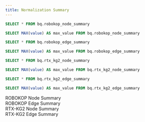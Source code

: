 ```yaml
---
title: Normalization Summary
---
```


<script>
  function buildFunnelData(data) {
    const stageOrder = ['Ingested', 'Transformed', 'Normalized'];
    const stages = stageOrder.map(stage => data.find(d => d.name === stage));
    const total = stages[0]?.value || 1;

    return stages.map((stage, i) => {
      const prev = i > 0 ? stages[i - 1] : null;
      const percentOfIngested = ((stage.value / total) * 100).toFixed(1);
      const dropped = prev ? prev.value - stage.value : null;
      const droppedPct = dropped !== null ? ((dropped / total) * 100).toFixed(1) : null;

      return {
        name: stage.name,
        value: stage.value,
        tooltipText:
          `${stage.value.toLocaleString()}` +
          `<br/>Percent of Ingested: ${percentOfIngested}%` +
          (dropped !== null ? `<br/>Dropped from previous: ${dropped.toLocaleString()} (−${droppedPct}%)` : '')
      };
    });
  }
</script>

```sql robokop_node_summary
SELECT * FROM bq.robokop_node_summary
```

```sql robokop_node_max_value
SELECT MAX(value) AS max_value FROM bq.robokop_node_summary
```

```sql robokop_edge_summary
SELECT * FROM bq.robokop_edge_summary
```

```sql robokop_edge_max_value
SELECT MAX(value) AS max_value FROM bq.robokop_edge_summary
```

```sql rtx_kg2_node_summary
SELECT * FROM bq.rtx_kg2_node_summary
```

```sql rtx_kg2_node_max_value
SELECT MAX(value) AS max_value FROM bq.rtx_kg2_node_summary
```

```sql rtx_kg2_edge_summary
SELECT * FROM bq.rtx_kg2_edge_summary
```

```sql rtx_kg2_edge_max_value
SELECT MAX(value) AS max_value FROM bq.rtx_kg2_edge_summary
```


<Grid col=2>
  <div>
    <div class="text-lg font-semibold mb-2">ROBOKOP Node Summary</div>
    <DataTable data={robokop_node_summary} />
  </div>

  <div>
    <div class="text-lg font-semibold mb-2">ROBOKOP Edge Summary</div>
    <DataTable data={robokop_edge_summary} />
  </div>
</Grid>

<Grid col=2>
  <ECharts
    style={{ height: '500px' }}
    config={{
      title: {
        text: 'ROBOKOP Node Normalization',
        left: 'center'
      },
      tooltip: {
        trigger: 'item',
        formatter: function (params) {
          return params.data.tooltipText;
        }
      },
      legend: {
        show: 'true',
        orient: 'horizontal',
        type: 'scroll',
        top: 22,
        padding: [
           0,
           0,
           0,
           0
        ]
     },
      series: [{
        type: 'funnel',
        name: 'Value',
        left: '10%',
        top: 53,
        bottom: 10,
        width: '80%',
        min: 0,
        max: robokop_node_max_value[0]?.max_value || 1,
        minSize: '30%',
        maxSize: '90%',
        gap: 2,
        sort: 'none',
        funnelAlign: 'center',
        label: {
          show: true,
          position: 'inside'
        },
        labelLine: {
          length: 10,
          lineStyle: {
            width: 1,
            type: 'solid'
          }
        },
        emphasis: {
          focus: 'series'
        },
        labelLayout: {
          hideOverlap: true
        },
        data: buildFunnelData(robokop_node_summary)
      }]
    }}
  />
<ECharts
    style={{ height: '500px' }}
    config={{
      title: {
        text: 'ROBOKOP Edge Normalization',
        left: 'center'
      },
      tooltip: {
        trigger: 'item',
        formatter: function (params) {
          return params.data.tooltipText;
        }
      },
      legend: {
        show: 'true',
        orient: 'horizontal',
        type: 'scroll',
        top: 22,
        padding: [
           0,
           0,
           0,
           0
        ]
     },
      series: [{
        type: 'funnel',
        name: 'Value',
        left: '10%',
        top: 53,
        bottom: 10,
        width: '80%',
        min: 0,
        max: robokop_edge_max_value[0]?.max_value || 1,
        minSize: '30%',
        maxSize: '90%',
        gap: 2,
        sort: 'none',
        funnelAlign: 'center',
        label: {
          show: true,
          position: 'inside'
        },
        labelLine: {
          length: 10,
          lineStyle: {
            width: 1,
            type: 'solid'
          }
        },
        emphasis: {
          focus: 'series'
        },
        labelLayout: {
          hideOverlap: true
        },
        data: buildFunnelData(robokop_edge_summary)
      }]
    }}
  />
</Grid>

<Grid col=2>
  <div>
    <div class="text-lg font-semibold mb-2">RTX-KG2 Node Summary</div>
    <DataTable data={rtx_kg2_node_summary} />
  </div>

  <div>
    <div class="text-lg font-semibold mb-2">RTX-KG2 Edge Summary</div>
    <DataTable data={rtx_kg2_edge_summary} />
  </div>
</Grid>


<Grid col=2>
  <ECharts
    style={{ height: '500px' }}
    config={{
      title: {
        text: 'RTX-KG2 Node Normalization',
        left: 'center'
      },
      tooltip: {
        trigger: 'item',
        formatter: function (params) {
          return params.data.tooltipText;
        }
      },
      legend: {
        show: 'true',
        orient: 'horizontal',
        type: 'scroll',
        top: 22,
        padding: [
           0,
           0,
           0,
           0
        ]
     },
      series: [{
        type: 'funnel',
        name: 'Value',
        left: '10%',
        top: 53,
        bottom: 10,
        width: '80%',
        min: 0,
        max: rtx_kg2_node_max_value[0]?.max_value || 1,
        minSize: '30%',
        maxSize: '90%',
        gap: 2,
        sort: 'none',
        funnelAlign: 'center',
        label: {
          show: true,
          position: 'inside'
        },
        labelLine: {
          length: 10,
          lineStyle: {
            width: 1,
            type: 'solid'
          }
        },
        emphasis: {
          focus: 'series'
        },
        labelLayout: {
          hideOverlap: true
        },
        data: buildFunnelData(rtx_kg2_node_summary)
      }]
    }}
  />
<ECharts
    style={{ height: '500px' }}
    config={{
      title: {
        text: 'RTX-KG2 Edge Normalization',
        left: 'center'
      },
      tooltip: {
        trigger: 'item',
        formatter: function (params) {
          return params.data.tooltipText;
        }
      },
      legend: {
        show: 'true',
        orient: 'horizontal',
        type: 'scroll',
        top: 22,
        padding: [
           0,
           0,
           0,
           0
        ]
     },
      series: [{
        type: 'funnel',
        name: 'Value',
        left: '10%',
        top: 53,
        bottom: 10,
        width: '80%',
        min: 0,
        max: rtx_kg2_edge_max_value[0]?.max_value || 1,
        minSize: '30%',
        maxSize: '90%',
        gap: 2,
        sort: 'none',
        funnelAlign: 'center',
        label: {
          show: true,
          position: 'inside'
        },
        labelLine: {
          length: 10,
          lineStyle: {
            width: 1,
            type: 'solid'
          }
        },
        emphasis: {
          focus: 'series'
        },
        labelLayout: {
          hideOverlap: true
        },
        data: buildFunnelData(rtx_kg2_edge_summary)
      }]
    }}
  />
</Grid>
